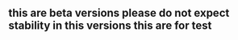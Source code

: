 this are beta versions
please do not expect stability in this versions 
this are for test
------------------------------------------------- 
